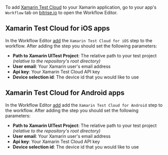 To add [Xamarin Test Cloud](https://xamarin.com/test-cloud) to your Xamarin application,
go to your app's `Workflow` tab on [bitrise.io](https://www.bitrise.io) to open the Workflow Editor.

## Xamarin Test Cloud for iOS apps

In the Workflow Editor [add](/getting-started/manage-your-bitrise-workflow/#add-a-new-step)
the `Xamarin Test Cloud for iOS` step to the workflow.
After adding the step you should set the following parameters:

* **Path to Xamarin UITest Project**: The relative path to your test project _(relative to the repository's root directory)_
* **User email**: Your Xamarin user's email address
* **Api key**: Your Xamarin Test Cloud API key
* **Device selection id**: The device id that you would like to use

## Xamarin Test Cloud for Android apps

In the Workflow Editor [add](/getting-started/manage-your-bitrise-workflow/#add-a-new-step)
add the `Xamarin Test Cloud for Android` step to the workflow.
After adding the step you should set the following parameters:

* **Path to Xamarin UITest Project**: The relative path to your test project _(relative to the repository's root directory)_
* **User email**: Your Xamarin user's email address
* **Api key**: Your Xamarin Test Cloud API key
* **Device selection id**: The device id that you would like to use
